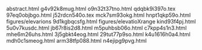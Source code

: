 abstract.html
g4v92k8mug.html
o9n32t37tno.html
qdqbk9i397o.tex
97eq0objbgo.html
j52rdcn540o.tex
mck7sm93okg.html
hnpt1qkp59o.html
figures/elevarions
9d1kgbqcsfg.html
figures/elevatioXrange
kind93f4pj.html
5u0v7kusdc.html
jb67r8is2d8.html
m5puhbsb06o.html
c7kpp4s1n3.html
mhe6m26uhs.html
3j5gbkt4eog.html
29tut77p9so.html
k4u1616h0a4.html
mdh0c1smeog.html
arm38tfp088.html
n4ejipg9pvg.html